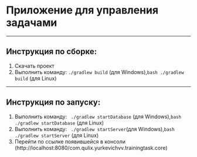 # Приложение для управления задачами

---
## Инструкция по сборке:
1. Скачать проект
2. Выполнить команду: `./gradlew build` (для Windows),`bash ./gradlew build` (для Linux)

---
## Инструкция по запуску:
1. Выполнить команду: ` ./gradlew startDatabase` (для Windows),`bash ./gradlew startDatabase` (для Linux)
2. Выполнить команду: ` ./gradlew startServer`(для Windows),`bash ./gradlew startServer` (для Linux)
3. Перейти по ссылке появившейся в консоли (http://localhost:8080/com.qulix.yurkevichvv.trainingtask.core)

        